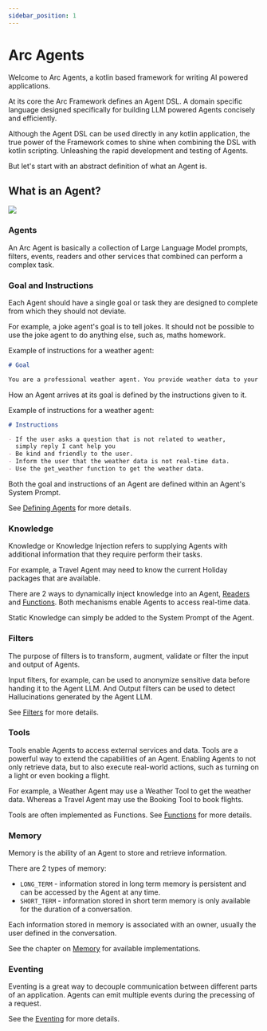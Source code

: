 ```yaml
---
sidebar_position: 1
---
```


# Arc Agents

Welcome to Arc Agents, a kotlin based framework for writing AI powered applications.

At its core the Arc Framework defines an Agent DSL. A domain specific language 
designed specifically for building LLM powered Agents concisely and efficiently.

Although the Agent DSL can be used directly in any kotlin application, the true power of the 
Framework comes to shine when combining the DSL with kotlin scripting.
Unleashing the rapid development and testing of Agents.

But let's start with an abstract definition of what an Agent is.

## What is an Agent?

![](/img/agents.svg)

### Agents

An Arc Agent is basically a collection of Large Language Model prompts, filters, events,
readers and other services that combined can perform a complex task.

### Goal and Instructions

Each Agent should have a single goal or task they are designed to complete from which they should not deviate.

For example, a joke agent's goal is to tell jokes. It should not be possible to use the joke agent to do anything
else, such as, maths homework.

Example of instructions for a weather agent:

```md  
# Goal

You are a professional weather agent. You provide weather data to your users.
```

How an Agent arrives at its goal is defined by the instructions given to it.

Example of instructions for a weather agent:

```md  
# Instructions

- If the user asks a question that is not related to weather,
  simply reply I cant help you
- Be kind and friendly to the user.
- Inform the user that the weather data is not real-time data.
- Use the get_weather function to get the weather data.
```

Both the goal and instructions of an Agent are defined within an Agent's System Prompt.

See [Defining Agents](/docs/arc/dsl/defining_agents) for more details.

### Knowledge

Knowledge or Knowledge Injection refers to supplying Agents with additional information that
they require perform their tasks.

For example, a Travel Agent may need to know the current Holiday packages that are available.

There are 2 ways to dynamically inject knowledge into an Agent, [Readers](/docs/arc/ccore/readers) and [Functions](/docs/arc/dsl/defining_functions).
Both mechanisms enable Agents to access real-time data.

Static Knowledge can simply be added to the System Prompt of the Agent.

### Filters

The purpose of filters is to transform, augment, validate or filter the input and output of Agents.

Input filters, for example, can be used to anonymize sensitive data before handing it to the Agent LLM.
And Output filters can be used to detect Hallucinations generated by the Agent LLM.

See [Filters](/docs/arc/dsl/filters) for more details.


### Tools

Tools enable Agents to access external services and data. 
Tools are a powerful way to extend the capabilities of an Agent. Enabling Agents to not only retrieve data, 
but to also execute real-world actions, such as turning on a light or even booking a flight.

For example, a Weather Agent may use a Weather Tool to get the weather data. 
Whereas a Travel Agent may use the Booking Tool to book flights.

Tools are often implemented as Functions. See [Functions](/docs/arc/dsl/defining_functions) for more details.

### Memory

Memory is the ability of an Agent to store and retrieve information.

There are 2 types of memory:

- `LONG_TERM` - information stored in long term memory is persistent and can be accessed by the Agent at any time.
- `SHORT_TERM` - information stored in short term memory is only available for the duration of a conversation.

Each information stored in memory is associated with an owner, usually the user defined in the conversation.

See the chapter on [Memory](/docs/arc/ccore/memory) for available implementations.

### Eventing

Eventing is a great way to decouple communication between different parts of an application. 
Agents can emit multiple events during the precessing of a request.

See the [Eventing](/docs/arc/ccore/eventing) for more details.